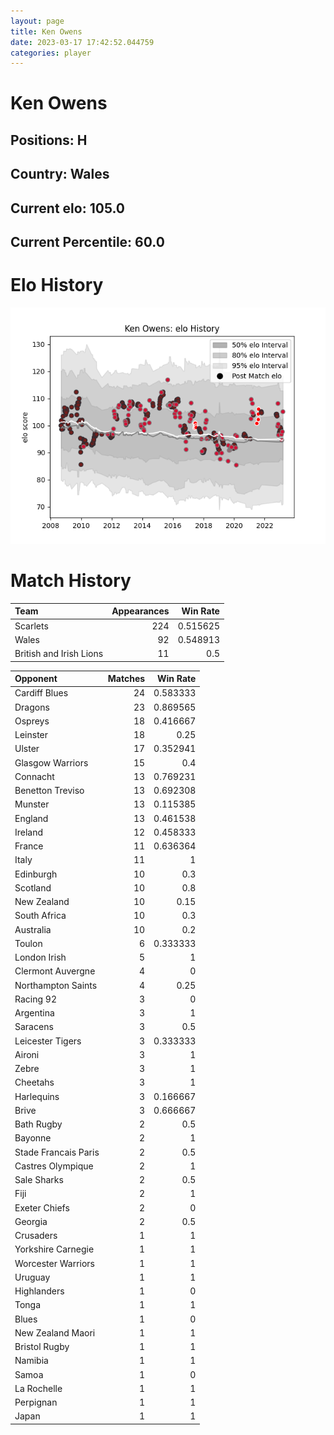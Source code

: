 ```yaml
---  
layout: page  
title: Ken Owens  
date: 2023-03-17 17:42:52.044759  
categories: player  
---
```

# Ken Owens

## Positions: H

## Country: Wales

## Current elo: 105.0

## Current Percentile: 60.0

# Elo History


![elo history](history_KenOwens.png)
# Match History


| Team                    |   Appearances |   Win Rate |
|:------------------------|--------------:|-----------:|
| Scarlets                |           224 |   0.515625 |
| Wales                   |            92 |   0.548913 |
| British and Irish Lions |            11 |   0.5      |

| Opponent             |   Matches |   Win Rate |
|:---------------------|----------:|-----------:|
| Cardiff Blues        |        24 |   0.583333 |
| Dragons              |        23 |   0.869565 |
| Ospreys              |        18 |   0.416667 |
| Leinster             |        18 |   0.25     |
| Ulster               |        17 |   0.352941 |
| Glasgow Warriors     |        15 |   0.4      |
| Connacht             |        13 |   0.769231 |
| Benetton Treviso     |        13 |   0.692308 |
| Munster              |        13 |   0.115385 |
| England              |        13 |   0.461538 |
| Ireland              |        12 |   0.458333 |
| France               |        11 |   0.636364 |
| Italy                |        11 |   1        |
| Edinburgh            |        10 |   0.3      |
| Scotland             |        10 |   0.8      |
| New Zealand          |        10 |   0.15     |
| South Africa         |        10 |   0.3      |
| Australia            |        10 |   0.2      |
| Toulon               |         6 |   0.333333 |
| London Irish         |         5 |   1        |
| Clermont Auvergne    |         4 |   0        |
| Northampton Saints   |         4 |   0.25     |
| Racing 92            |         3 |   0        |
| Argentina            |         3 |   1        |
| Saracens             |         3 |   0.5      |
| Leicester Tigers     |         3 |   0.333333 |
| Aironi               |         3 |   1        |
| Zebre                |         3 |   1        |
| Cheetahs             |         3 |   1        |
| Harlequins           |         3 |   0.166667 |
| Brive                |         3 |   0.666667 |
| Bath Rugby           |         2 |   0.5      |
| Bayonne              |         2 |   1        |
| Stade Francais Paris |         2 |   0.5      |
| Castres Olympique    |         2 |   1        |
| Sale Sharks          |         2 |   0.5      |
| Fiji                 |         2 |   1        |
| Exeter Chiefs        |         2 |   0        |
| Georgia              |         2 |   0.5      |
| Crusaders            |         1 |   1        |
| Yorkshire Carnegie   |         1 |   1        |
| Worcester Warriors   |         1 |   1        |
| Uruguay              |         1 |   1        |
| Highlanders          |         1 |   0        |
| Tonga                |         1 |   1        |
| Blues                |         1 |   0        |
| New Zealand Maori    |         1 |   1        |
| Bristol Rugby        |         1 |   1        |
| Namibia              |         1 |   1        |
| Samoa                |         1 |   0        |
| La Rochelle          |         1 |   1        |
| Perpignan            |         1 |   1        |
| Japan                |         1 |   1        |